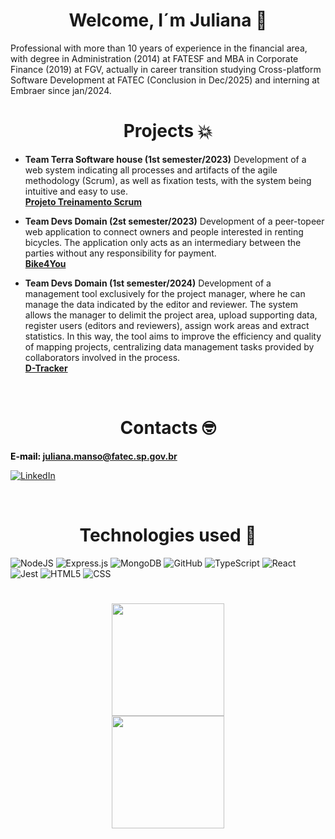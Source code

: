 
<h1 align="center">Welcome, I´m Juliana 🖖</h1>

Professional with more than 10 years of experience in the financial area, with degree in Administration (2014) at FATESF and MBA in Corporate Finance (2019) at FGV, actually in career transition studying Cross-platform Software Development at FATEC (Conclusion in Dec/2025) and interning at Embraer since jan/2024.
<br>
<h1 align="center">Projects 💥</h1>

- **Team Terra Software house (1st semester/2023)** Development of a web system indicating all processes and artifacts of the agile methodology (Scrum), as well as fixation tests, with the system being intuitive and easy to use.
  <br>
**<font color="black">[Projeto Treinamento Scrum](https://github.com/TerraSoftwarehouse/Projeto-Treinamento-Scrum)</font>**

- **Team Devs Domain (2st semester/2023)** Development of a peer-topeer web application to connect owners and people interested in renting bicycles. The application only acts as an intermediary between the parties without any responsibility for payment.
  <br>
**<font color="black">[Bike4You](https://github.com/DevsDomain/Bike4you)</font>**

- **Team Devs Domain (1st semester/2024)** Development of a management tool exclusively for the project manager, where he can manage the data indicated by the editor and reviewer. The system allows the manager to delimit the project area, upload supporting data, register users (editors and reviewers), assign work areas and extract statistics. In this way, the tool aims to improve the efficiency and quality of mapping projects, centralizing data management tasks provided by collaborators involved in the process.
  <br>
**<font color="black">[D-Tracker](https://github.com/DevsDomain/D-Traker)</font>**  
  
<br>
<h1 align="center">Contacts 🤓</h1>

**<font color="black">E-mail: juliana.manso@fatec.sp.gov.br</font>**
 
[![LinkedIn](https://img.shields.io/badge/linkedin-%230077B5.svg?style=for-the-badge&logo=linkedin&logoColor=white)](https://www.linkedin.com/in/juliana-maciel-manso/)

<br>
<h1 align="center">Technologies used 👾</h1>

![NodeJS](https://img.shields.io/badge/node.js-6DA55F?style=for-the-badge&logo=node.js&logoColor=white)
![Express.js](https://img.shields.io/badge/express.js-%23404d59.svg?style=for-the-badge&logo=express&logoColor=%2361DAFB)
![MongoDB](https://img.shields.io/badge/MongoDB-4EA94B?style=for-the-badge&logo=mongodb&logoColor=white)
![GitHub](https://img.shields.io/badge/GitHub-100000?style=for-the-badge&logo=github&logoColor=white)
![TypeScript](https://img.shields.io/badge/typescript-%23007ACC.svg?style=for-the-badge&logo=typescript&logoColor=white)
![React](https://img.shields.io/badge/react-%2320232a.svg?style=for-the-badge&logo=react&logoColor=%2361DAFB)
![Jest](https://img.shields.io/badge/Jest-blue?style=for-the-badge&logo=jest&logoColor=white)
![HTML5](https://img.shields.io/badge/html5-%23E34F26.svg?style=for-the-badge&logo=html5&logoColor=white)
![CSS](https://img.shields.io/badge/CSS-239120?&style=for-the-badge&logo=css3&logoColor=white)
<p>

<h1 align="center"></h1>

<div align="center">
   <a href="https://github.com/jummanso">
   <img height="180em" src="https://github-readme-stats.vercel.app/api?username=jummanso&theme=dark&show_icons=true&hide_border=true&count_private=true"/>
     <br>
   <img height="180em" src="https://github-readme-stats.vercel.app/api/top-langs/?username=jummanso&theme=dark&show_icons=true&hide_border=true&layout=compact"/>
</div>

     
  <br>
<div  align="center"> 
  <div style="display: inline_block"><br>
    







